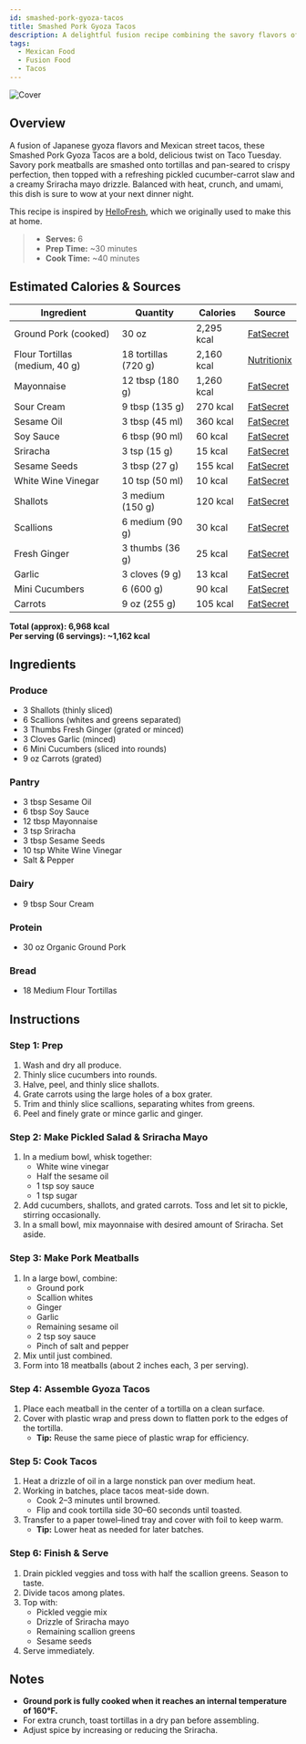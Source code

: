 ```yaml
---
id: smashed-pork-gyoza-tacos
title: Smashed Pork Gyoza Tacos
description: A delightful fusion recipe combining the savory flavors of Japanese gyoza with the vibrant zest of Mexican street tacos. Perfect for adventurous food lovers seeking a unique twist on classic tacos.
tags:
  - Mexican Food
  - Fusion Food
  - Tacos
---
```


![Cover](/img/italian_eats/smashed_pork_gyoza_tacos/cover.png)

## Overview

A fusion of Japanese gyoza flavors and Mexican street tacos, these Smashed Pork Gyoza Tacos are a bold, delicious twist on Taco Tuesday. Savory pork meatballs are smashed onto tortillas and pan-seared to crispy perfection, then topped with a refreshing pickled cucumber-carrot slaw and a creamy Sriracha mayo drizzle. Balanced with heat, crunch, and umami, this dish is sure to wow at your next dinner night.

This recipe is inspired by [HelloFresh], which we originally used to make this at home.

> - **Serves:** 6
> - **Prep Time:** ~30 minutes
> - **Cook Time:** ~40 minutes

## Estimated Calories & Sources

| **Ingredient**                 | **Quantity**         | **Calories** | **Source**                                                                                        |
| ------------------------------ | -------------------- | ------------ | ------------------------------------------------------------------------------------------------- |
| Ground Pork (cooked)           | 30 oz                | 2,295 kcal   | [FatSecret](https://www.fatsecret.com/calories-nutrition/usda/ground-pork-cooked)                 |
| Flour Tortillas (medium, 40 g) | 18 tortillas (720 g) | 2,160 kcal   | [Nutritionix](https://www.nutritionix.com/food/flour-tortilla)                                    |
| Mayonnaise                     | 12 tbsp (180 g)      | 1,260 kcal   | [FatSecret](https://www.fatsecret.com/calories-nutrition/usda/mayonnaise)                         |
| Sour Cream                     | 9 tbsp (135 g)       | 270 kcal     | [FatSecret](https://www.fatsecret.com/calories-nutrition/usda/sour-cream?portionid=29597)         |
| Sesame Oil                     | 3 tbsp (45 ml)       | 360 kcal     | [FatSecret](https://www.fatsecret.com/calories-nutrition/usda/sesame-oil)                         |
| Soy Sauce                      | 6 tbsp (90 ml)       | 60 kcal      | [FatSecret](https://www.fatsecret.com/calories-nutrition/usda/soy-sauce)                          |
| Sriracha                       | 3 tsp (15 g)         | 15 kcal      | [FatSecret](https://www.fatsecret.com/calories-nutrition/huy-fong-foods/sriracha-hot-chili-sauce) |
| Sesame Seeds                   | 3 tbsp (27 g)        | 155 kcal     | [FatSecret](https://www.fatsecret.com/calories-nutrition/usda/sesame-seeds)                       |
| White Wine Vinegar             | 10 tsp (50 ml)       | 10 kcal      | [FatSecret](https://www.fatsecret.com/calories-nutrition/usda/vinegar-white-wine)                 |
| Shallots                       | 3 medium (150 g)     | 120 kcal     | [FatSecret](https://www.fatsecret.com/calories-nutrition/usda/shallots)                           |
| Scallions                      | 6 medium (90 g)      | 30 kcal      | [FatSecret](https://www.fatsecret.com/calories-nutrition/usda/green-onions)                       |
| Fresh Ginger                   | 3 thumbs (36 g)      | 25 kcal      | [FatSecret](https://www.fatsecret.com/calories-nutrition/usda/ginger-root-raw)                    |
| Garlic                         | 3 cloves (9 g)       | 13 kcal      | [FatSecret](https://www.fatsecret.com/calories-nutrition/usda/garlic-raw)                         |
| Mini Cucumbers                 | 6 (600 g)            | 90 kcal      | [FatSecret](https://www.fatsecret.com/calories-nutrition/usda/cucumber-raw)                       |
| Carrots                        | 9 oz (255 g)         | 105 kcal     | [FatSecret](https://www.fatsecret.com/calories-nutrition/usda/carrots-raw)                        |

**Total (approx): 6,968 kcal**  
**Per serving (6 servings): ~1,162 kcal**

## Ingredients

### Produce

- 3 Shallots (thinly sliced)
- 6 Scallions (whites and greens separated)
- 3 Thumbs Fresh Ginger (grated or minced)
- 3 Cloves Garlic (minced)
- 6 Mini Cucumbers (sliced into rounds)
- 9 oz Carrots (grated)

### Pantry

- 3 tbsp Sesame Oil
- 6 tbsp Soy Sauce
- 12 tbsp Mayonnaise
- 3 tsp Sriracha
- 3 tbsp Sesame Seeds
- 10 tsp White Wine Vinegar
- Salt & Pepper

### Dairy

- 9 tbsp Sour Cream

### Protein

- 30 oz Organic Ground Pork

### Bread

- 18 Medium Flour Tortillas

## Instructions

### Step 1: Prep

1. Wash and dry all produce.
2. Thinly slice cucumbers into rounds.
3. Halve, peel, and thinly slice shallots.
4. Grate carrots using the large holes of a box grater.
5. Trim and thinly slice scallions, separating whites from greens.
6. Peel and finely grate or mince garlic and ginger.

### Step 2: Make Pickled Salad & Sriracha Mayo

1. In a medium bowl, whisk together:
   - White wine vinegar
   - Half the sesame oil
   - 1 tsp soy sauce
   - 1 tsp sugar
2. Add cucumbers, shallots, and grated carrots. Toss and let sit to pickle, stirring occasionally.
3. In a small bowl, mix mayonnaise with desired amount of Sriracha. Set aside.

### Step 3: Make Pork Meatballs

1. In a large bowl, combine:
   - Ground pork
   - Scallion whites
   - Ginger
   - Garlic
   - Remaining sesame oil
   - 2 tsp soy sauce
   - Pinch of salt and pepper
2. Mix until just combined.
3. Form into 18 meatballs (about 2 inches each, 3 per serving).

### Step 4: Assemble Gyoza Tacos

1. Place each meatball in the center of a tortilla on a clean surface.
2. Cover with plastic wrap and press down to flatten pork to the edges of the tortilla.
   - **Tip:** Reuse the same piece of plastic wrap for efficiency.

### Step 5: Cook Tacos

1. Heat a drizzle of oil in a large nonstick pan over medium heat.
2. Working in batches, place tacos meat-side down.
   - Cook 2–3 minutes until browned.
   - Flip and cook tortilla side 30–60 seconds until toasted.
3. Transfer to a paper towel–lined tray and cover with foil to keep warm.
   - **Tip:** Lower heat as needed for later batches.

### Step 6: Finish & Serve

1. Drain pickled veggies and toss with half the scallion greens. Season to taste.
2. Divide tacos among plates.
3. Top with:
   - Pickled veggie mix
   - Drizzle of Sriracha mayo
   - Remaining scallion greens
   - Sesame seeds
4. Serve immediately.

## Notes

- **Ground pork is fully cooked when it reaches an internal temperature of 160°F.**
- For extra crunch, toast tortillas in a dry pan before assembling.
- Adjust spice by increasing or reducing the Sriracha.

[HelloFresh]: https://www.hellofresh.com/recipes/smashed-pork-gyoza-tacos-6682ebfe88a40e5df74250d6
